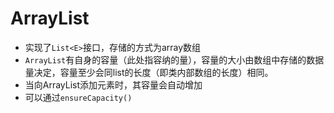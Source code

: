 # ArrayList
- 实现了`List<E>`接口，存储的方式为array数组
- `ArrayList`有自身的容量（此处指容纳的量），容量的大小由数组中存储的数据量决定，容量至少会同list的长度（即类内部数组的长度）相同。
- 当向ArrayList添加元素时，其容量会自动增加
- 可以通过`ensureCapacity() `
